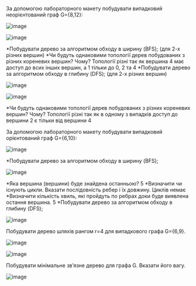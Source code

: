 За допомогою лабораторного макету побудувати випадковий неорієнтований граф G={8,12}:

![image](https://user-images.githubusercontent.com/69114727/115462787-bd6cfb80-a233-11eb-8d41-de945deab96c.png)

![image](https://user-images.githubusercontent.com/69114727/115462876-d83f7000-a233-11eb-8f4c-8d7e39d3ec2d.png)

*Побудувати дерево за алгоритмом обходу в ширину (BFS); (для 2-х різних вершин)
*Чи будуть однаковими топології дерев побудованих з різних кореневих вершин? Чому?
Топології різні так як вершина 4 має доступ до всих інших вершин, а 1 тільки до 0, 2 та 4
*Побудувати дерево за алгоритмом обходу в глибину (DFS); (для 2-х різних вершин)

![image](https://user-images.githubusercontent.com/69114727/115464031-25701180-a235-11eb-98c5-e42643960fb4.png)

![image](https://user-images.githubusercontent.com/69114727/115464162-52bcbf80-a235-11eb-8ef7-e1fad59d4770.png)

*Чи будуть однаковими топології дерев побудованих з різних кореневих вершин? Чому?
Топології різні так як в одному з випадків доступ до вершини 2 є тільки від вершини 4

За допомогою лабораторного макету побудувати випадковий орієнтований граф G={6,10}:

![image](https://user-images.githubusercontent.com/69114727/115465876-eb543f00-a237-11eb-80ab-2ad60282bd0a.png)

*Побудувати дерево за алгоритмом обходу в ширину (BFS);

![image](https://user-images.githubusercontent.com/69114727/115465957-08890d80-a238-11eb-9e08-df30f5340b79.png)

*Яка вершина (вершини) буде знайдена останньою?
5
*Визначити чи існують цикли. Вказати послідовність ребер і їх довжину.
Циклів немає
*Визначити кількість хвиль, які пройдуть по ребрах доки буде виявлена остання вершина.
5
*Побудувати дерево за алгоритмом обходу в глибину (DFS);

![image](https://user-images.githubusercontent.com/69114727/115466203-6d446800-a238-11eb-8281-cd15da7d6dc3.png)

Побудувати дерево шляхів рангом r=4 для випадкового графа G={6,9}.

![image](https://user-images.githubusercontent.com/69114727/115471810-40e11980-a241-11eb-8013-692f33ce16ee.png)

![image](https://user-images.githubusercontent.com/69114727/115471781-33c42a80-a241-11eb-8f8e-55abc4ee64ad.png)

Побудувати мінімальне зв’язне дерево для графа G. Вказати його вагу.

![image](https://user-images.githubusercontent.com/69114727/115467939-f8bef880-a23a-11eb-90ae-61e0fe9ede67.png)

